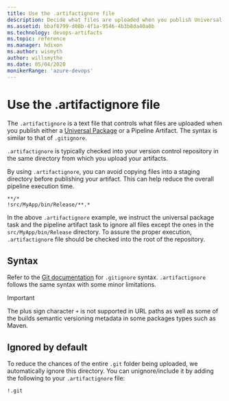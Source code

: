 ```yaml
---
title: Use the .artifactignore file
description: Decide what files are uploaded when you publish Universal Packages and Pipeline Artifacts with the .artifactignore file.
ms.assetid: bbaf8799-d08b-4f1a-9546-4b3b8da40a0b
ms.technology: devops-artifacts
ms.topic: reference
ms.manager: hdixon
ms.author: wismyth
author: willsmythe
ms.date: 05/04/2020
monikerRange: 'azure-devops'
---
```


# Use the .artifactignore file

The `.artifactignore` is a text file that controls what files are uploaded when you publish either a [Universal Package](../quickstarts/universal-packages.md) or a Pipeline Artifact. The syntax is similar to that of `.gitignore`.

`.artifactignore` is typically checked into your version control repository in the same directory from which you upload your artifacts.

By using `.artifactignore`, you can avoid copying files into a staging directory before publishing your artifact. This can help reduce the overall pipeline execution time.

```
**/*
!src/MyApp/bin/Release/**.*
```

In the above `.artifactignore` example, we instruct the universal package task and the pipeline artifact task to ignore all files except the ones in the `src/MyApp/bin/Release` directory. To assure the proper execution, `.artifactignore` file should be checked into the root of the repository.

## Syntax

Refer to the [Git documentation](https://git-scm.com/docs/gitignore) for `.gitignore` syntax. `.artifactignore` follows the same syntax with some minor limitations.

> [!IMPORTANT]
> The plus sign character `+` is not supported in URL paths as well as some of the builds semantic versioning metadata in some packages types such as Maven.

## Ignored by default

To reduce the chances of the entire `.git` folder being uploaded, we automatically ignore this directory. You can unignore/include it by adding the following to your `.artifactignore` file:

```
!.git
```
